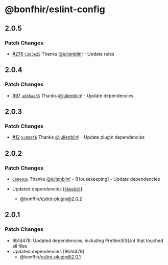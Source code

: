 # @bonfhir/eslint-config

## 2.0.5

### Patch Changes

- [#276](https://github.com/bonfhir/bonfhir/pull/276) [`c163e25`](https://github.com/bonfhir/bonfhir/commit/c163e2532c0940ed32779ad186aa03985bcc5641) Thanks [@julienblin](https://github.com/julienblin)! - Update rules

## 2.0.4

### Patch Changes

- [#97](https://github.com/bonfhir/bonfhir/pull/97) [`ad86aa05`](https://github.com/bonfhir/bonfhir/commit/ad86aa058bd100ac1f95b25c09ad18fa7cbafa85) Thanks [@julienblin](https://github.com/julienblin)! - Update dependencies

## 2.0.3

### Patch Changes

- [#12](https://github.com/bonfhir/bonfhir/pull/12) [`5c0d9fb`](https://github.com/bonfhir/bonfhir/commit/5c0d9fba2089ab8dcb90f3f95a87ae8f7265b5ea) Thanks [@julienblin](https://github.com/julienblin)! - Update plugin dependencies

## 2.0.2

### Patch Changes

- [`6b8e816`](https://github.com/bonfhir/bonfhir/commit/6b8e8164afea6c06de22bf8e1313b29057a9ff6e) Thanks [@julienblin](https://github.com/julienblin)! - [Housekeeping] - Update dependencies

- Updated dependencies [[`6b8e816`](https://github.com/bonfhir/bonfhir/commit/6b8e8164afea6c06de22bf8e1313b29057a9ff6e)]:
  - @bonfhir/eslint-plugin@2.0.2

## 2.0.1

### Patch Changes

- 9b1d478: Updated dependencies, including Prettier/ESLint that touched all files
- Updated dependencies [9b1d478]
  - @bonfhir/eslint-plugin@2.0.1
